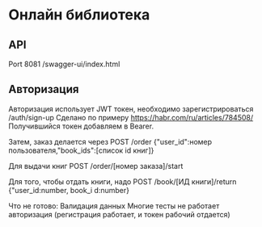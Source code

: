# Онлайн библиотека


## API 
Port 8081
/swagger-ui/index.html

## Авторизация
Авторизация использует JWT токен, 
необходимо зарегистрироваться
/auth/sign-up
Сделано по примеру
https://habr.com/ru/articles/784508/
Получившийся токен добавляем в Bearer.

Затем, заказ делается через
POST /order 
{"user_id":номер пользователя,"book_ids":[список id книг]}

Для выдачи книг
POST /order/[номер заказа]/start

Для того, чтобы отдать книги, надо
POST /book/[ИД книги]/return
{"user_id:number, book_i d:number}

Что не готово:
Валидация данных
Многие тесты
не работает авторизация (регистрация работает, и токен рабочий  отдается)